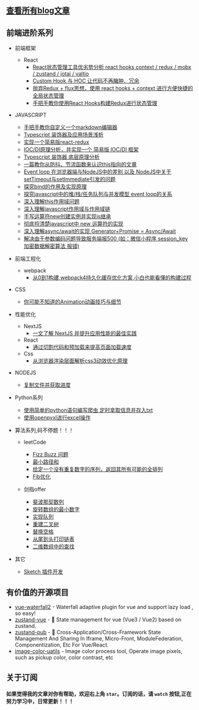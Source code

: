 ## [查看所有blog文章](https://github.com/AwesomeDevin/blog/issues)


## 前端进阶系列

- 前端框架
  - React
    - [React状态管理工具优劣势分析 react hooks context / redux / mobx / zustand / jotai / valtio](https://github.com/AwesomeDevin/blog/issues/81)  
    - [Custom Hook 与 HOC 让代码不再臃肿、冗余](https://github.com/AwesomeDevin/blog/issues/65)  
    - [抛弃Redux + flux思想，使用 react hooks + context 进行方便快捷的全局状态管理](https://github.com/AwesomeDevin/blog/issues/79)   
    - [手把手教你使用React Hooks构建Redux进行状态管理](https://github.com/AwesomeDevin/blog/issues/28)  

- JAVASCRIPT
  - [手把手教你自定义一个markdown编辑器](https://github.com/AwesomeDevin/blog/issues/67)  
  - [Typescript 装饰器及应用场景浅析](https://github.com/AwesomeDevin/blog/issues/62)  
  - [实现一个简易版react-redux](https://github.com/AwesomeDevin/blog/issues/48)  
  - [IOC/DI原理分析，并实现一个 简易版 IOC/DI 框架](https://github.com/AwesomeDevin/blog/issues/44)   
  - [Typescript 装饰器 底层原理分析](https://github.com/AwesomeDevin/blog/issues/43)   
  - [一篇教你从防抖、节流函数来认识this指向的文章](https://github.com/AwesomeDevin/blog/issues/31)  
  - [Event loop 在浏览器端与NodeJS中的差别 以及 NodeJS中关于setTimeout与setImmediate引发的问题](https://github.com/AwesomeDevin/blog/issues/26)  
  - [探究bind的作用及实现原理](https://github.com/AwesomeDevin/blog/issues/25)  
  - [探究javascript中的堆/栈/任务队列与并发模型 event loop的关系](https://github.com/AwesomeDevin/blog/issues/12)  
  - [深入理解this作用域问题](https://github.com/AwesomeDevin/blog/issues/10)  
  - [深入理解javascript作用域与作用域链](https://github.com/AwesomeDevin/blog/issues/9)  
  - [手写运算符new创建实例并实现js继承](https://github.com/AwesomeDevin/blog/issues/8)  
  - [彻底捋清楚javascript中 new 运算符的实现](https://github.com/AwesomeDevin/blog/issues/7)  
  - [深入理解async/await的实现,Generator+Promise = Async/Await](https://github.com/AwesomeDevin/blog/issues/3)  
  - [解决由于参数编码问题导致服务端报500 (如：微信小程序 session_key 加密数据解密算法 报错)](https://github.com/AwesomeDevin/blog/issues/2)  

- 前端工程化
  - webpack
    - [从0到1构建,webpack4持久化缓存优化方案,小白也能看懂的构建过程](https://github.com/AwesomeDevin/blog/issues/4)
  
- CSS
  - [你可能不知道的Animation动画技巧与细节](https://github.com/AwesomeDevin/blog/issues/35)  

- 性能优化
  - NextJS
    - [一文了解 NextJS 并提升应用性能的最佳实践](https://github.com/AwesomeDevin/blog/issues/74)  
  - React
    - [通过切割代码和预加载来提高页面加载速度](https://github.com/AwesomeDevin/blog/issues/84)
  - Css
    - [从浏览器渲染层面解析css3动效优化原理](https://github.com/AwesomeDevin/blog/issues/39)


- NODEJS
  - [复制文件并获取进度](https://github.com/AwesomeDevin/blog/issues/47)

- Python系列
  - [使用简单的python语句编写爬虫 定时拿取信息并存入txt](https://github.com/AwesomeDevin/blog/issues/6)  
  - [使用openpyxl进行excel操作](https://github.com/AwesomeDevin/blog/issues/5)


- 算法系列,码不停题！！！
  - leetCode
    - [Fizz Buzz 问题 ](https://github.com/AwesomeDevin/blog/issues/23)  
    - [最小路径和 ](https://github.com/AwesomeDevin/blog/issues/22)  
    - [给定一个没有重复数字的序列，返回其所有可能的全排列](https://github.com/AwesomeDevin/blog/issues/11)  
    - [Fib优化](https://github.com/AwesomeDevin/blog/issues/49)  

  - 剑指offer
    - [斐波那契数列](https://github.com/AwesomeDevin/blog/issues/20)  
    - [旋转数组的最小数字](https://github.com/AwesomeDevin/blog/issues/19)  
    - [实现队列 ](https://github.com/AwesomeDevin/blog/issues/18)  
    - [重建二叉树](https://github.com/AwesomeDevin/blog/issues/17)  
    - [替换空格](https://github.com/AwesomeDevin/blog/issues/16)  
    - [从尾到头打印链表](https://github.com/AwesomeDevin/blog/issues/15)  
    - [二维数组中的查找](https://github.com/AwesomeDevin/blog/issues/14)  


- 其它
  - [Sketch 插件开发](https://github.com/AwesomeDevin/blog/issues/83)
  
  
## 有价值的开源项目
- [vue-waterfall2](https://github.com/AwesomeDevin/vue-waterfall2) - Waterfall adaptive plugin for vue and support lazy load , so easy!
- [zustand-vue](https://github.com/AwesomeDevin/zustand-vue) - 🐻 State management for vue (Vue3 / Vue2) based on zustand.
- [zustand-pub](https://github.com/AwesomeDevin/zustand-pub) - 🐻 Cross-Application/Cross-Framework State Management And Sharing In Iframe, Micro-Front, ModuleFederation, Componentization, Etc For Vue/React.
- [image-color-uatils](https://github.com/AwesomeDevin/ImageColorUtils) - Image color process tool, Operate image pixels, such as pickup color, color contrast, etc


## 关于订阅
#### 如果觉得我的文章对你有帮助，欢迎右上角 `star`。订阅的话，请 `watch` 按钮,正在努力学习中，日常更新！！！

